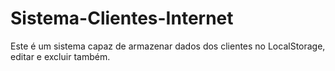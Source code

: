 # Sistema-Clientes-Internet
Este é um sistema capaz de armazenar dados dos clientes no LocalStorage, editar e excluir também.
